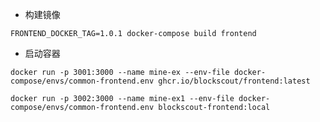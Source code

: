 - 构建镜像

```shell
FRONTEND_DOCKER_TAG=1.0.1 docker-compose build frontend
```

- 启动容器

```shell
docker run -p 3001:3000 --name mine-ex --env-file docker-compose/envs/common-frontend.env ghcr.io/blockscout/frontend:latest
```
```shell
docker run -p 3002:3000 --name mine-ex1 --env-file docker-compose/envs/common-frontend.env blockscout-frontend:local
```